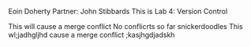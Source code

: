 Eoin Doherty
Partner: John Stibbards
This is Lab 4: Version Control

This will cause a merge conflict
No conflicrts so far
snickerdoodles
This wl;jadhgljhd cause a merge conflict
;kasjhgdjadskh
